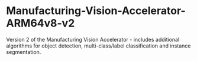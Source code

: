 # Manufacturing-Vision-Accelerator-ARM64v8-v2
Version 2 of the Manufacturing Vision Accelerator - includes additional algorithms for object detection, multi-class/label classification and instance segmentation.
